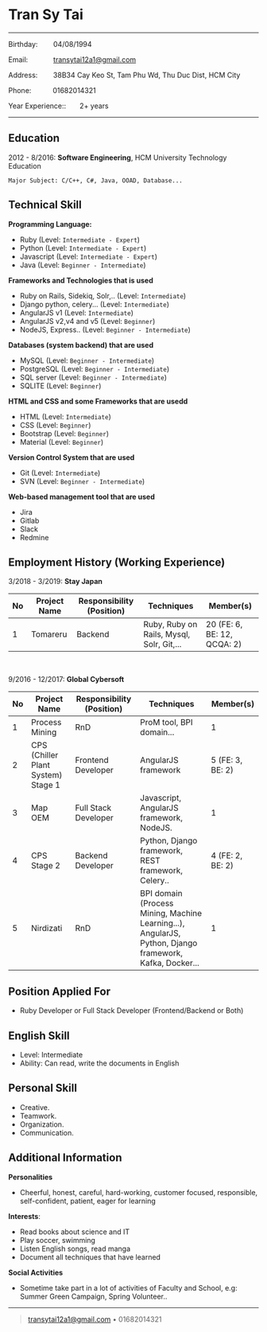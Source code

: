 Tran Sy Tai
============

-------------------     ----------------------------
Birthday: &nbsp;&nbsp;&nbsp;&nbsp;&nbsp;&nbsp;&nbsp;04/08/1994

Email: &nbsp;&nbsp;&nbsp;&nbsp;&nbsp;&nbsp;&nbsp;&nbsp;&nbsp;&nbsp;&nbsp;&nbsp;transytai12a1@gmail.com

Address: &nbsp;&nbsp;&nbsp;&nbsp;&nbsp;&nbsp;&nbsp;38B34 Cay Keo St, Tam Phu Wd, Thu Duc Dist, HCM City

Phone:&nbsp;&nbsp;&nbsp;&nbsp;&nbsp;&nbsp;&nbsp;&nbsp;&nbsp;&nbsp;&nbsp;01682014321

Year Experience::&nbsp;&nbsp;&nbsp;&nbsp;&nbsp;&nbsp;&nbsp;2+ years
-------------------     ----------------------------

Education
---------

2012 - 8/2016:  **Software Engineering**, HCM University Technology Education

    Major Subject: C/C++, C#, Java, OOAD, Database...


Technical Skill
----------

**Programming Language:**
+ Ruby (Level: `Intermediate - Expert`)
+ Python (Level: `Intermediate - Expert`)
+ Javascript (Level: `Intermediate - Expert`)
+ Java (Level: `Beginner - Intermediate`)

**Frameworks and Technologies that is used**
+ Ruby on Rails, Sidekiq, Solr,.. (Level: `Intermediate`)
+ Django python, celery... (Level: `Intermediate`)
+ AngularJS v1 (Level: `Intermediate`)
+ AngularJS v2,v4 and v5 (Level: `Beginner`)
+ NodeJS, Express.. (Level: `Beginner - Intermediate`)

**Databases (system backend) that are used**
+ MySQL (Level: `Beginner - Intermediate`)
+ PostgreSQL (Level: `Beginner - Intermediate`)
+ SQL server (Level: `Beginner - Intermediate`)
+ SQLITE (Level: `Beginner`)

**HTML and CSS and some Frameworks that are usedd**
- HTML (Level: `Intermediate`)
- CSS (Level: `Beginner`)
- Bootstrap (Level: `Beginner`)
- Material (Level: `Beginner`)

**Version Control System that are used**
- Git (Level: `Intermediate`)
- SVN  (Level: `Beginner - Intermediate`)

**Web-based management tool that are used**
- Jira
- Gitlab
- Slack
- Redmine

Employment History (Working Experience)
----------

3/2018 - 3/2019: **Stay Japan**

|No| Project Name  	|   Responsibility (Position)	|  Techniques | Member(s) | 
|---|---|---|---|---|
|1|  Tomareru	|   Backend	| Ruby, Ruby on Rails, Mysql, Solr, Git,... |  20 (FE: 6, BE: 12, QCQA: 2) |

<br>

9/2016 - 12/2017: **Global Cybersoft**

|No| Project Name  	|   Responsibility (Position)	|  Techniques | Member(s) | 
|---|---|---|---|---|
|1|  Process Mining	|   RnD	| ProM tool, BPI domain... | 1 |
|2|  CPS (Chiller Plant System) Stage 1 	| Frontend Developer  	| AngularJS framework| 5 (FE: 3, BE: 2) |
|3|  Map OEM 	|  Full Stack Developer 	| Javascript, AngularJS framework, NodeJS. | 1 |
|4|  CPS Stage 2 	|  Backend Developer 	| Python, Django framework, REST framework, Celery.. | 4 (FE: 2, BE: 2) |
|5|  Nirdizati 	|  RnD 	| BPI domain (Process Mining, Machine Learning...), AngularJS, Python, Django framework, Kafka, Docker...  | 1 |

Position Applied For
---
- Ruby Developer or Full Stack Developer (Frontend/Backend or Both)

English Skill
----------
+ Level: Intermediate
+ Ability: Can read, write the documents in English

Personal Skill
----------
+ Creative. 
+ Teamwork.
+ Organization. 
+ Communication.

Additional Information
----------

**Personalities**
- Cheerful, honest, careful, hard-working, customer focused, responsible, self-confident, patient, eager for learning

**Interests**:
- Read books about science and IT
- Play soccer, swimming
- Listen English songs, read manga
- Document all techniques that have learned

**Social Activities**
- Sometime take part in a lot of activities of Faculty and School, e.g: Summer Green Campaign, Spring Volunteer..

----
> <transytai12a1@gmail.com> • 01682014321